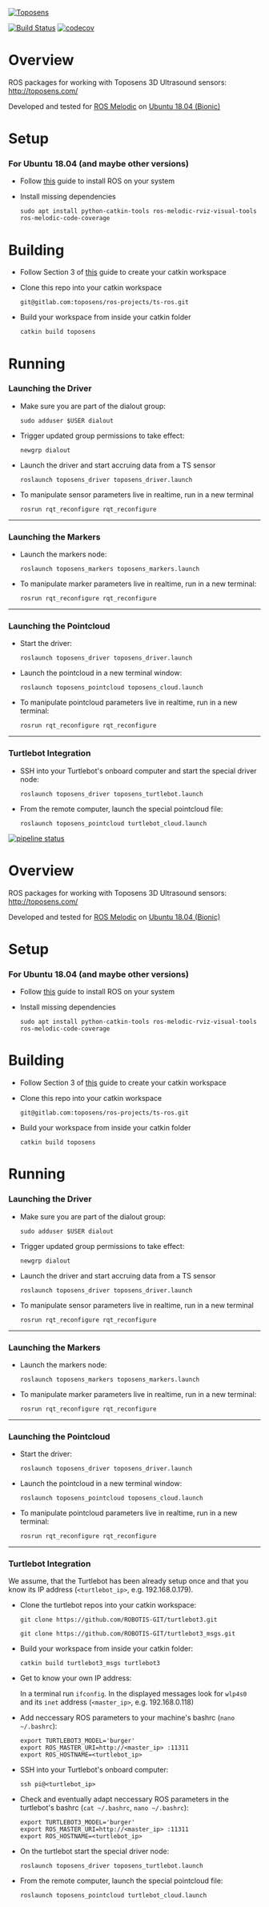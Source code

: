 [![Toposens](https://toposens.com/wp-content/themes/toposens/assets/img/logo2.png)](https://toposens.com)

[![Build Status](https://travis-ci.org/toposens/ts-ros.svg?branch=travis_ci)](https://travis-ci.org/toposens/ts-ros)
[![codecov](https://codecov.io/gh/toposens/ts-ros/branch/master/graph/badge.svg)](https://codecov.io/gh/toposens/ts-ros)


# Overview

ROS packages for working with Toposens 3D Ultrasound sensors: http://toposens.com/

Developed and tested for [ROS Melodic](http://wiki.ros.org/melodic) on [Ubuntu 18.04 (Bionic)](http://releases.ubuntu.com/18.04/)


# Setup

### For Ubuntu 18.04 (and maybe other versions)

 *  Follow [this](http://wiki.ros.org/melodic/Installation/Ubuntu) guide to install ROS on your system

 *  Install missing dependencies

    `sudo apt install python-catkin-tools ros-melodic-rviz-visual-tools ros-melodic-code-coverage`


# Building

 *  Follow Section 3 of [this](http://wiki.ros.org/ROS/Tutorials/InstallingandConfiguringROSEnvironment) guide to create your catkin workspace

 *  Clone this repo into your catkin workspace

    `git@gitlab.com:toposens/ros-projects/ts-ros.git`

 *  Build your workspace from inside your catkin folder

    `catkin build toposens`


# Running

### Launching the Driver

 *  Make sure you are part of the dialout group:

    `sudo adduser $USER dialout`

 *  Trigger updated group permissions to take effect:

    `newgrp dialout`

 *  Launch the driver and start accruing data from a TS sensor

    `roslaunch toposens_driver toposens_driver.launch`

 *  To manipulate sensor parameters live in realtime, run in a new terminal

    `rosrun rqt_reconfigure rqt_reconfigure`

---
### Launching the Markers

 *  Launch the markers node:

    `roslaunch toposens_markers toposens_markers.launch`

 *  To manipulate marker parameters live in realtime, run in a new terminal:

    `rosrun rqt_reconfigure rqt_reconfigure`

---
### Launching the Pointcloud

 *  Start the driver:

    `roslaunch toposens_driver toposens_driver.launch`

 *  Launch the pointcloud in a new terminal window:

    `roslaunch toposens_pointcloud toposens_cloud.launch`

 *  To manipulate pointcloud parameters live in realtime, run in a new terminal:

    `rosrun rqt_reconfigure rqt_reconfigure`

---
### Turtlebot Integration

 *  SSH into your Turtlebot's onboard computer and start the special driver node:

    `roslaunch toposens_driver toposens_turtlebot.launch`

 *  From the remote computer, launch the special pointcloud file:

    `roslaunch toposens_pointcloud turtlebot_cloud.launch`

[![pipeline status](https://gitlab.com/toposens/ros-projects/ts-ros/badges/master/pipeline.svg)](https://gitlab.com/toposens/ros-projects/ts-ros/commits/master)


# Overview

ROS packages for working with Toposens 3D Ultrasound sensors: http://toposens.com/

Developed and tested for [ROS Melodic](http://wiki.ros.org/melodic) on [Ubuntu 18.04 (Bionic)](http://releases.ubuntu.com/18.04/)


# Setup

### For Ubuntu 18.04 (and maybe other versions)

 *  Follow [this](http://wiki.ros.org/melodic/Installation/Ubuntu) guide to install ROS on your system

 *  Install missing dependencies

    `sudo apt install python-catkin-tools ros-melodic-rviz-visual-tools ros-melodic-code-coverage`


# Building

 *  Follow Section 3 of [this](http://wiki.ros.org/ROS/Tutorials/InstallingandConfiguringROSEnvironment) guide to create your catkin workspace

 *  Clone this repo into your catkin workspace

    `git@gitlab.com:toposens/ros-projects/ts-ros.git`

 *  Build your workspace from inside your catkin folder

    `catkin build toposens`


# Running

### Launching the Driver

 *  Make sure you are part of the dialout group:

    `sudo adduser $USER dialout`

 *  Trigger updated group permissions to take effect:

    `newgrp dialout`

 *  Launch the driver and start accruing data from a TS sensor

    `roslaunch toposens_driver toposens_driver.launch`

 *  To manipulate sensor parameters live in realtime, run in a new terminal

    `rosrun rqt_reconfigure rqt_reconfigure`

---
### Launching the Markers

 *  Launch the markers node:

    `roslaunch toposens_markers toposens_markers.launch`

 *  To manipulate marker parameters live in realtime, run in a new terminal:

    `rosrun rqt_reconfigure rqt_reconfigure`

---
### Launching the Pointcloud

 *  Start the driver:

    `roslaunch toposens_driver toposens_driver.launch`

 *  Launch the pointcloud in a new terminal window:

    `roslaunch toposens_pointcloud toposens_cloud.launch`

 *  To manipulate pointcloud parameters live in realtime, run in a new terminal:

    `rosrun rqt_reconfigure rqt_reconfigure`

---
### Turtlebot Integration
We assume, that the Turtlebot has been already setup once and that you know its IP address (`<turtlebot_ip>`, e.g. 192.168.0.179).

 *  Clone the turtlebot repos into your catkin workspace:

    `git clone https://github.com/ROBOTIS-GIT/turtlebot3.git`

    `git clone https://github.com/ROBOTIS-GIT/turtlebot3_msgs.git`

 *  Build your workspace from inside your catkin folder:

    `catkin build turtlebot3_msgs turtlebot3`

 *  Get to know your own IP address:

    In a terminal run `ifconfig`. In the displayed messages look for `wlp4s0` and its `inet` address (`<master_ip>`, e.g. 192.168.0.118)

 *  Add neccessary ROS parameters to your machine's bashrc (`nano ~/.bashrc`):

    ```
    export TURTLEBOT3_MODEL='burger'
    export ROS_MASTER_URI=http://<master_ip> :11311
    export ROS_HOSTNAME=<turtlebot_ip>
    ```

 *  SSH into your Turtlebot's onboard computer:

    `ssh pi@<turtlebot_ip>`

 *  Check and eventually adapt neccessary ROS parameters in the turtlebot's bashrc (`cat ~/.bashrc`, `nano ~/.bashrc`):

    ```
    export TURTLEBOT3_MODEL='burger'
    export ROS_MASTER_URI=http://<master_ip> :11311
    export ROS_HOSTNAME=<turtlebot_ip>
    ```

 *  On the turtlebot start the special driver node:

    `roslaunch toposens_driver toposens_turtlebot.launch`

 *  From the remote computer, launch the special pointcloud file:

    `roslaunch toposens_pointcloud turtlebot_cloud.launch`
